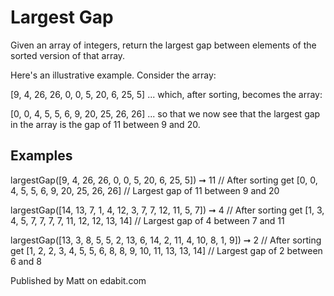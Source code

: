 # Largest Gap

Given an array of integers, return the largest gap between elements of the sorted version of that array.

Here's an illustrative example. Consider the array:

[9, 4, 26, 26, 0, 0, 5, 20, 6, 25, 5]
... which, after sorting, becomes the array:

[0, 0, 4, 5, 5, 6, 9, 20, 25, 26, 26]
... so that we now see that the largest gap in the array is the gap of 11 between 9 and 20.

## Examples

largestGap([9, 4, 26, 26, 0, 0, 5, 20, 6, 25, 5]) ➞ 11
// After sorting get [0, 0, 4, 5, 5, 6, 9, 20, 25, 26, 26]
// Largest gap of 11 between 9 and 20

largestGap([14, 13, 7, 1, 4, 12, 3, 7, 7, 12, 11, 5, 7]) ➞ 4
// After sorting get [1, 3, 4, 5, 7, 7, 7, 7, 11, 12, 12, 13, 14]
// Largest gap of 4 between 7 and 11

largestGap([13, 3, 8, 5, 5, 2, 13, 6, 14, 2, 11, 4, 10, 8, 1, 9]) ➞ 2
// After sorting get [1, 2, 2, 3, 4, 5, 5, 6, 8, 8, 9, 10, 11, 13, 13, 14]
// Largest gap of 2 between 6 and 8

Published by Matt on edabit.com
